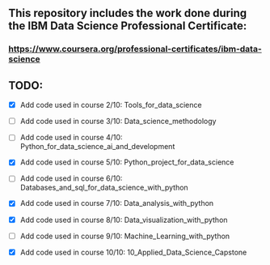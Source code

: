 ## This repository includes the work done during the IBM Data Science Professional Certificate: 

### https://www.coursera.org/professional-certificates/ibm-data-science 
                                                                               
## TODO:

- [x] Add code used in course 2/10: Tools_for_data_science 

- [ ] Add code used in course 3/10: Data_science_methodology

- [ ] Add code used in course 4/10: Python_for_data_science_ai_and_development

- [x] Add code used in course 5/10: Python_project_for_data_science

- [ ] Add code used in course 6/10: Databases_and_sql_for_data_science_with_python

- [x] Add code used in course 7/10: Data_analysis_with_python

- [x] Add code used in course 8/10: Data_visualization_with_python

- [ ] Add code used in course 9/10: Machine_Learning_with_python

- [x] Add code used in course 10/10: 10_Applied_Data_Science_Capstone              
